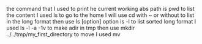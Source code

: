 the command that I used to print he current working abs path is pwd
to list the content I used ls
to go to the home I will use cd with ~ or without
to list in the long format then use ls [option] option is -l
to list sorted long format I used ls -l -a -1v
to make adir in tmp then use mkdir ../../tmp/my_first_directory
to move I used mv
